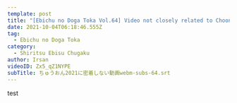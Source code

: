 ```yaml
---
template: post
title: "[Ebichu no Doga Toka Vol.64] Video not closely related to Choon 2021"
date: 2021-10-04T06:18:46.555Z
tag:
  - Ebichu no Doga Toka
category:
  - Shiritsu Ebisu Chugaku
author: Irsan
videoID: Zx5_qZ1NYPE
subTitle: ちゅうおん2021に密着しない動画webm-subs-64.srt
---
```

test
